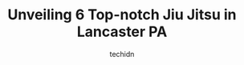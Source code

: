 ---
layout: ampstory
image: https://i0.wp.com/www.depkes.org/wp-content/uploads/2023/06/jiu-jitsu-0-in-lancaster-pa-1685821749.jpeg?resize=640,853
author: techidn
featured: false
description: Discover the impressive array of Jiu Jitsu options in Lancaster PA, where you can find 6 of the largest Jiu Jitsu establishments in the area. From renowned classics to hidden gems, Lancaster
title: Unveiling 6 Top-notch Jiu Jitsu in Lancaster PA
cover:
   title: Unveiling 6 Top-notch Jiu Jitsu in Lancaster PA
   subtitle: Rickpate
   background: https://www.depkes.org/wp-content/uploads/2023/06/jiu-jitsu-0-in-lancaster-pa-1685821749.jpeg

pages: 
 - layout: thirds
   top: <h1>#1 Achieve Jiu Jitsu Academy</h1>
   bottom: "<p>We absolutely love Phil! Hes so kind and patient. Truly an amazing teacher and person. My husband takes his adult class and over the last 9 months, Ive only heard amazi</p>"
   background: https://www.depkes.org/wp-content/uploads/2023/06/jiu-jitsu-1-in-lancaster-pa-1685821749.jpeg
   backgroundblur: true
 - layout: thirds
   top: <h1>#2 Gracie 717</h1>
   bottom: "<p>I first came here as a college student looking to learn jiu jitsu and was blown away. The gym, and the group of people who train here, are very special. The instruction i</p>"
   background: https://www.depkes.org/wp-content/uploads/2023/06/jiu-jitsu-2-in-lancaster-pa-1685821750.jpeg
   cta:
      link: https://www.depkes.org/blog/unveiling-6-top-notch-jiu-jitsu-in-lancaster-pa/
      text: Unveiling 6 Top-notch Jiu Jitsu in Lancaster PA
 - layout: thirds
   top: <h1>#3 Jiu Jitsu One</h1>
   bottom: "<p>1138 Elizabeth Ave, Lancaster, PA 17601, United States</p>"
   background: https://www.depkes.org/wp-content/uploads/2023/06/jiu-jitsu-3-in-lancaster-pa-1685821750.jpeg
   cta:
      link: https://www.depkes.org/blog/unveiling-6-top-notch-jiu-jitsu-in-lancaster-pa/
      text: Unveiling 6 Top-notch Jiu Jitsu in Lancaster PA
 - layout: thirds
   top: <h1>#4 Judo Center of Lancaster</h1>
   bottom: "<p>1148 Elizabeth Ave, Lancaster, PA 17601, United States</p>"
   background: https://images.unsplash.com/photo-1567360425618-1594206637d2?ixlib=rb-4.0.3&ixid=MnwxMjA3fDB8MHxwaG90by1wYWdlfHx8fGVufDB8fHx8&auto=format&fit=crop&w=640&h=853&q=80
   cta:
      link: https://www.depkes.org/blog/unveiling-6-top-notch-jiu-jitsu-in-lancaster-pa/
      text: Unveiling 6 Top-notch Jiu Jitsu in Lancaster PA
 - layout: thirds
   top: <h1>#5 Yims Martial Arts</h1>
   bottom: "<p>1319 Millersville Pike #200, Lancaster, PA 17603, United States</p>"
   background: https://images.unsplash.com/photo-1608501821300-4f99e58bba77?ixlib=rb-4.0.3&ixid=MnwxMjA3fDB8MHxwaG90by1wYWdlfHx8fGVufDB8fHx8&auto=format&fit=crop&w=640&h=853&q=80
   cta:
      link: https://www.depkes.org/blog/unveiling-6-top-notch-jiu-jitsu-in-lancaster-pa/
      text: Unveiling 6 Top-notch Jiu Jitsu in Lancaster PA

 - layout: thirds
   middle: Continue reading...
   background: https://images.unsplash.com/photo-1515405295579-ba7b45403062?ixlib=rb-4.0.3&ixid=MnwxMjA3fDB8MHxwaG90by1wYWdlfHx8fGVufDB8fHx8&auto=format&fit=crop&w=640&h=853&q=80
   cta:
      link: https://www.depkes.org/blog/unveiling-6-top-notch-jiu-jitsu-in-lancaster-pa/
      text: Unveiling 6 Top-notch Jiu Jitsu in Lancaster PA
      
---